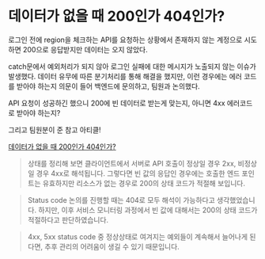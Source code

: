# 데이터가 없을 때 200인가 404인가?

로그인 전에 region을 체크하는 API를 요청하는 상황에서
존재하지 않는 계정으로 시도하면 200으로 응답받지만 데이터는 오지 않았다.

catch문에서 예외처리가 되지 않아 로그인 실패에 대한 메시지가 노출되지 않는 이슈가 발생했다. 데이터 유무에 따른 분기처리를 통해 해결을 했지만, 이런 경우에는 에러 코드를 받아야 하는지 의문이 들어 백엔드에 문의하고, 팀원과 논의했다.

API 요청이 성공하긴 했으니 200에 빈 데이터로 받는게 맞는지,
아니면 4xx 에러코드로 받아야 하는지?

그리고 팀원분이 준 참고 아티클!

[데이터가 없을 때 200인가 404인가?](https://techblog.yogiyo.co.kr/%EB%8D%B0%EC%9D%B4%ED%84%B0%EA%B0%80-%EC%97%86%EC%9D%84-%EB%95%8C-200%EC%9D%B8%EA%B0%80-404%EC%9D%B8%EA%B0%80-f1c8c39ca9df)

> 상태를 정리해 보면 클라이언트에서 서버로 API 호출이 정상일 경우 2xx, 비정상일 경우 4xx로 해석됩니다. 그렇다면 빈 값의 응답인 경우에는 호출한 엔드 포인트는 유효하지만 리소스가 없는 경우로 200의 상태 코드가 적절해 보입니다.

> Status code 논의를 진행할 때는 404로 모두 해석이 가능하다고 생각했었습니다. 하지만, 이후 서비스 모니터링 과정에서 빈 값에 대해서는 200의 상태 코드가 적절하다고 판단하였습니다.

> 4xx, 5xx status code 중 정상상태로 여겨지는 예외들이 계속해서 늘어나게 된다면, 추후 관리의 어려움이 생길 수 있기 때문입니다.
